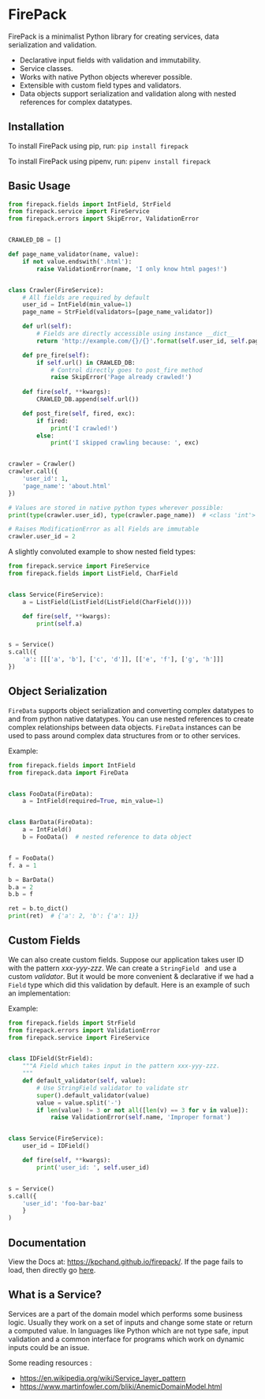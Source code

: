 # FirePack

FirePack is a minimalist Python library for creating services, data serialization and validation.

* Declarative input fields with validation and immutability.
* Service classes.
* Works with native Python objects wherever possible.
* Extensible with custom field types and validators.
* Data objects support serialization and validation along with nested references for complex datatypes.

## Installation

To install FirePack using pip, run: ```pip install firepack```

To install FirePack using pipenv, run: ```pipenv install firepack```


## Basic Usage

```python
from firepack.fields import IntField, StrField
from firepack.service import FireService
from firepack.errors import SkipError, ValidationError


CRAWLED_DB = []

def page_name_validator(name, value):
    if not value.endswith('.html'):
        raise ValidationError(name, 'I only know html pages!')


class Crawler(FireService):
    # All fields are required by default
    user_id = IntField(min_value=1)
    page_name = StrField(validators=[page_name_validator])

    def url(self):
        # Fields are directly accessible using instance __dict__
        return 'http://example.com/{}/{}'.format(self.user_id, self.page_name)

    def pre_fire(self):
        if self.url() in CRAWLED_DB:
            # Control directly goes to post_fire method
            raise SkipError('Page already crawled!')
    
    def fire(self, **kwargs):
        CRAWLED_DB.append(self.url())

    def post_fire(self, fired, exc):
        if fired:
            print('I crawled!')
        else:
            print('I skipped crawling because: ', exc)


crawler = Crawler()
crawler.call({
    'user_id': 1,
    'page_name': 'about.html'
})

# Values are stored in native python types wherever possible:
print(type(crawler.user_id), type(crawler.page_name))  # <class 'int'> <class 'str'>

# Raises ModificationError as all Fields are immutable
crawler.user_id = 2 
```

A slightly convoluted example to show nested field types:

```python
from firepack.service import FireService
from firepack.fields import ListField, CharField


class Service(FireService):
    a = ListField(ListField(ListField(CharField())))

    def fire(self, **kwargs):
        print(self.a)


s = Service()
s.call({
    'a': [[['a', 'b'], ['c', 'd']], [['e', 'f'], ['g', 'h']]]
})

```


## Object Serialization

`FireData` supports object serialization and converting complex datatypes to and from python native datatypes.
You can use nested references to create complex relationships between data objects. `FireData` instances can be used to pass around complex data structures from or to other services.

Example:
```python
from firepack.fields import IntField
from firepack.data import FireData


class FooData(FireData):
    a = IntField(required=True, min_value=1)


class BarData(FireData):
    a = IntField()
    b = FooData()  # nested reference to data object


f = FooData()
f. a = 1

b = BarData()
b.a = 2
b.b = f

ret = b.to_dict()
print(ret)  # {'a': 2, 'b': {'a': 1}}
```


## Custom Fields

We can also create custom fields. Suppose our application takes user ID with the pattern *xxx-yyy-zzz*. We can create a `StringField ` and use a custom *validator*. But it would be more convenient & declarative if we had a `Field` type which did this validation by default. Here is an example of such an implementation:

Example:

```python
from firepack.fields import StrField
from firepack.errors import ValidationError
from firepack.service import FireService


class IDField(StrField):
    """A Field which takes input in the pattern xxx-yyy-zzz.
    """
    def default_validator(self, value):
        # Use StringField validator to validate str
        super().default_validator(value)
        value = value.split('-')
        if len(value) != 3 or not all([len(v) == 3 for v in value]):
            raise ValidationError(self.name, 'Improper format')


class Service(FireService):
    user_id = IDField()

    def fire(self, **kwargs):
        print('user_id: ', self.user_id)


s = Service()
s.call({
    'user_id': 'foo-bar-baz'
    }
)
```


## Documentation

View the Docs at: https://kpchand.github.io/firepack/.
If the page fails to load, then directly go [here](https://kpchand.github.io/firepack/firepack/index.html).


## What is a Service?

Services are a part of the domain model which performs some business logic. Usually they work on a set of inputs and change some state or return a computed value. In languages like Python which are not type safe, input validation and a common interface for programs which work on dynamic inputs could be an issue.

Some reading resources :
* https://en.wikipedia.org/wiki/Service_layer_pattern
* https://www.martinfowler.com/bliki/AnemicDomainModel.html
